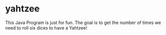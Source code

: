 # yahtzee
This Java Program is just for fun. The goal is to get the number of times we need to roll six dices to have a Yahtzee!
